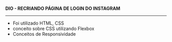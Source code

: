 **DIO - RECRIANDO PÁGINA DE LOGIN DO INSTAGRAM**

-----------------------------------------------------------------

* Foi utilizado HTML, CSS
* conceito sobre CSS utilizando Flexbox
* Conceitos de Responsividade





